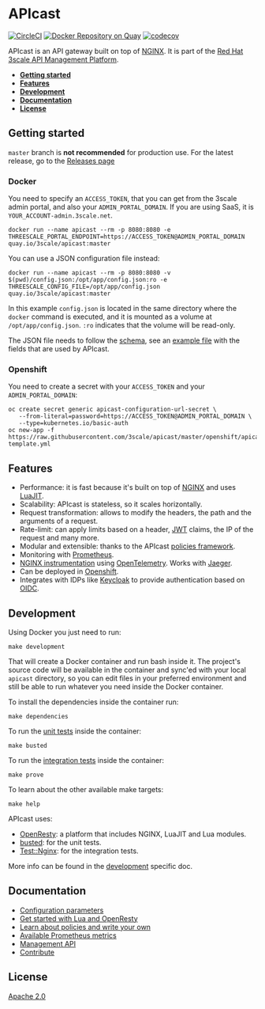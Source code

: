 # APIcast

[![CircleCI](https://circleci.com/gh/3scale/APIcast/tree/master.svg?style=shield)](https://circleci.com/gh/3scale/APIcast/tree/master)
[![Docker Repository on Quay](https://quay.io/repository/3scale/apicast/status "Docker Repository on Quay")](https://quay.io/repository/3scale/apicast)
[![codecov](https://codecov.io/gh/3scale/apicast/branch/master/graph/badge.svg)](https://codecov.io/gh/3scale/apicast)

APIcast is an API gateway built on top of [NGINX](https://www.nginx.com/). It is
part of the [Red Hat 3scale API Management
Platform](https://www.redhat.com/en/technologies/jboss-middleware/3scale).

- [**Getting started**](#getting-started)
- [**Features**](#features)
- [**Development**](#development)
- [**Documentation**](#documentation)
- [**License**](#license)

## Getting started

`master` branch is **not recommended** for production use. For the latest
release, go to the [Releases page](https://github.com/3scale/apicast/releases)

### Docker

You need to specify an `ACCESS_TOKEN`, that you can get from the 3scale admin
portal, and also your `ADMIN_PORTAL_DOMAIN`. If you are using SaaS, it is
`YOUR_ACCOUNT-admin.3scale.net`.

```shell
docker run --name apicast --rm -p 8080:8080 -e THREESCALE_PORTAL_ENDPOINT=https://ACCESS_TOKEN@ADMIN_PORTAL_DOMAIN quay.io/3scale/apicast:master
```

You can use a JSON configuration file instead:

```shell
docker run --name apicast --rm -p 8080:8080 -v $(pwd)/config.json:/opt/app/config.json:ro -e THREESCALE_CONFIG_FILE=/opt/app/config.json quay.io/3scale/apicast:master
```

In this example `config.json` is located in the same directory where the
`docker` command is executed, and it is mounted as a volume at
`/opt/app/config.json`. `:ro` indicates that the volume will be read-only.

The JSON file needs to follow the [schema](schema.json), see an [example
file](examples/configuration/example-config.json) with the fields that are used
by APIcast.

### Openshift

You need to create a secret with your `ACCESS_TOKEN` and your `ADMIN_PORTAL_DOMAIN`:

```shell
oc create secret generic apicast-configuration-url-secret \
   --from-literal=password=https://ACCESS_TOKEN@ADMIN_PORTAL_DOMAIN \
   --type=kubernetes.io/basic-auth
oc new-app -f https://raw.githubusercontent.com/3scale/apicast/master/openshift/apicast-template.yml
```

## Features

- Performance: it is fast because it's built on top of [NGINX](https://www.nginx.com/) and uses [LuaJIT](https://luajit.org/).
- Scalability: APIcast is stateless, so it scales horizontally.
- Request transformation: allows to modify the headers, the path and the arguments of a request.
- Rate-limit: can apply limits based on a header, [JWT](https://jwt.io/) claims, the IP of the request and many more.
- Modular and extensible: thanks to the APIcast [policies framework](doc/policies.md).
- Monitoring with [Prometheus](https://prometheus.io/).
- [NGINX instrumentation](https://github.com/open-telemetry/opentelemetry-cpp-contrib) using [OpenTelemetry](https://opentelemetry.io/). Works with [Jaeger](https://www.jaegertracing.io/).
- Can be deployed in [Openshift](https://www.openshift.com/).
- Integrates with IDPs like [Keycloak](https://www.keycloak.org) to provide authentication based on [OIDC](https://openid.net/connect/).

## Development

Using Docker you just need to run:
```shell
make development
```

That will create a Docker container and run bash inside it. The project's source
code will be available in the container and sync'ed with your local `apicast`
directory, so you can edit files in your preferred environment and still be able
to run whatever you need inside the Docker container.

To install the dependencies inside the container run:
```shell
make dependencies
```

To run the [unit tests](/doc/unittests.md) inside the container:
```shell
make busted
```

To run the [integration tests](/doc/integration-tests.md) inside the container:
```shell
make prove
```

To learn about the other available make targets:
```shell
make help
```

APIcast uses:

- [OpenResty](http://openresty.org/en/): a platform that includes NGINX, LuaJIT and Lua modules.
- [busted](https://github.com/Olivine-Labs/busted): for the unit tests.
- [Test::Nginx](https://metacpan.org/pod/Test::Nginx): for the integration tests.

More info can be found in the [development](/doc/development.md) specific doc.

## Documentation

- [Configuration parameters](doc/parameters.md)
- [Get started with Lua and OpenResty](doc/policy-development.md)
- [Learn about policies and write your own](doc/policies.md)
- [Available Prometheus metrics](doc/prometheus-metrics.md)
- [Management API](doc/management-api.md)
- [Contribute](.github/CONTRIBUTING.md)


## License
[Apache 2.0](LICENSE)
